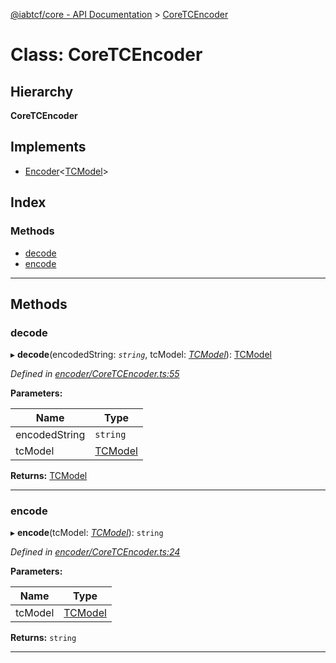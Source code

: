 [@iabtcf/core - API Documentation](../README.md) > [CoreTCEncoder](../classes/coretcencoder.md)

# Class: CoreTCEncoder

## Hierarchy

**CoreTCEncoder**

## Implements

* [Encoder](../interfaces/encoder.md)<[TCModel](tcmodel.md)>

## Index

### Methods

* [decode](coretcencoder.md#decode)
* [encode](coretcencoder.md#encode)

---

## Methods

<a id="decode"></a>

###  decode

▸ **decode**(encodedString: *`string`*, tcModel: *[TCModel](tcmodel.md)*): [TCModel](tcmodel.md)

*Defined in [encoder/CoreTCEncoder.ts:55](https://github.com/chrispaterson/iabtcf/blob/f683445/modules/core/src/encoder/CoreTCEncoder.ts#L55)*

**Parameters:**

| Name | Type |
| ------ | ------ |
| encodedString | `string` |
| tcModel | [TCModel](tcmodel.md) |

**Returns:** [TCModel](tcmodel.md)

___
<a id="encode"></a>

###  encode

▸ **encode**(tcModel: *[TCModel](tcmodel.md)*): `string`

*Defined in [encoder/CoreTCEncoder.ts:24](https://github.com/chrispaterson/iabtcf/blob/f683445/modules/core/src/encoder/CoreTCEncoder.ts#L24)*

**Parameters:**

| Name | Type |
| ------ | ------ |
| tcModel | [TCModel](tcmodel.md) |

**Returns:** `string`

___

